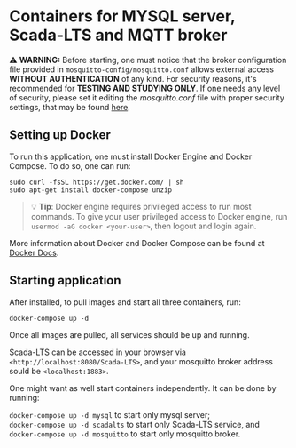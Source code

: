 # Containers for MYSQL server, Scada-LTS and MQTT broker
 
  :warning: **WARNING:** Before starting, one must notice that the broker configuration file provided in `mosquitto-config/mosquitto.conf` allows external access **WITHOUT AUTHENTICATION** of any kind. For security reasons, it's recommended for **TESTING AND STUDYING ONLY**. If one needs any level of security, please set it editing the *mosquitto.conf* file with proper security settings, that may be found [here](https://mosquitto.org/man/mosquitto-conf-5.html).

## Setting up Docker
To run this application, one must install Docker Engine and Docker Compose. To do so, one can run:

```console
sudo curl -fsSL https://get.docker.com/ | sh
sudo apt-get install docker-compose unzip
```

> :bulb: **Tip**: Docker engine requires privileged access to run most commands. To give your user privileged access to Docker engine, run `usermod -aG docker <your-user>`, then logout and login again. 

 More information about Docker and Docker Compose can be found at [Docker Docs](https://docs.docker.com).

## Starting application
After installed, to pull images and start all three containers, run:

`docker-compose up -d`

Once all images are pulled, all services should be up and running.

Scada-LTS can be accessed in your browser via `<http://localhost:8080/Scada-LTS>`, and your mosquitto broker address sould be `<localhost:1883>`. <br> 

One might want as well start containers independently. It can be done by running:

`docker-compose up -d mysql` to start only mysql server; <br>
`docker-compose up -d scadalts` to start only Scada-LTS service, and <br>
`docker-compose up -d mosquitto` to start only mosquitto broker.
